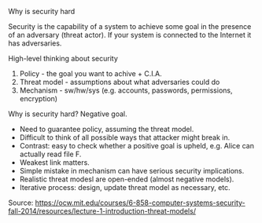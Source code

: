 Why is security hard

Security is the capability of a system to achieve some goal in the presence of
an adversary (threat actor). If your system is connected to the Internet it has
adversaries.

High-level thinking about security

1. Policy - the goal you want to achive + C.I.A.
2. Threat model - assumptions about what adversaries could do
3. Mechanism - sw/hw/sys (e.g. accounts, passwords, permissions, encryption)

Why is security hard? Negative goal.

- Need to guarantee policy, assuming the threat model.
- Difficult to think of all possible ways that attacker might break in.
- Contrast: easy to check whether a positive goal is upheld, e.g. Alice can actually read file F.
- Weakest link matters.
- Simple mistake in mechanism can have serious security implications.
- Realistic threat modesl are open-ended (almost negative models).
- Iterative process: design, update threat model as necessary, etc.

Source: https://ocw.mit.edu/courses/6-858-computer-systems-security-fall-2014/resources/lecture-1-introduction-threat-models/
